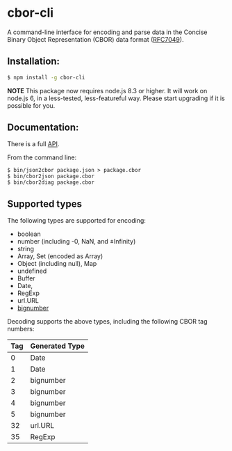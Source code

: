 cbor-cli
====

A command-line interface for encoding and parse data in the Concise Binary Object Representation (CBOR) data format ([RFC7049](http://tools.ietf.org/html/rfc7049)).

Installation:
------------

```bash
$ npm install -g cbor-cli
```

**NOTE**
This package now requires node.js 8.3 or higher.  It will work on node.js 6, in
a less-tested, less-featureful way.  Please start upgrading if it is possible
for you.

Documentation:
-------------
There is a full [API](http://github.com/hildjj/node-cbor/).

From the command line:
```
$ bin/json2cbor package.json > package.cbor
$ bin/cbor2json package.cbor
$ bin/cbor2diag package.cbor
```

## Supported types

The following types are supported for encoding:

* boolean
* number (including -0, NaN, and ±Infinity)
* string
* Array, Set (encoded as Array)
* Object (including null), Map
* undefined
* Buffer
* Date,
* RegExp
* url.URL
* [bignumber](https://github.com/MikeMcl/bignumber.js)

Decoding supports the above types, including the following CBOR tag numbers:

| Tag | Generated Type |
|-----|----------------|
| 0   | Date           |
| 1   | Date           |
| 2   | bignumber      |
| 3   | bignumber      |
| 4   | bignumber      |
| 5   | bignumber      |
| 32  | url.URL        |
| 35  | RegExp         |
